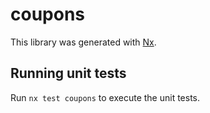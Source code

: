 # coupons

This library was generated with [Nx](https://nx.dev).

## Running unit tests

Run `nx test coupons` to execute the unit tests.
